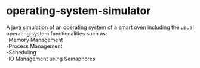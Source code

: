# operating-system-simulator
A java simulation of an operating system of a smart oven including the usual operating system functionalities such as:  
  -Memory Management  
  -Process Management  
  -Scheduling  
  -IO Management using Semaphores

